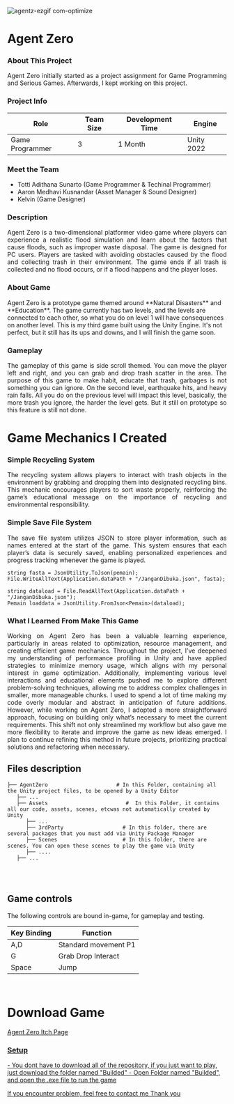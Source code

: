 
![agentz-ezgif com-optimize](https://github.com/user-attachments/assets/9eb540c8-e98e-4135-9487-2343bc409622)
<h1>Agent Zero</h1>

<h3>About This Project</h3>
<p align="justify">Agent Zero initially started as a project assignment for Game Programming and Serious Games. Afterwards, I kept working on this project.</p>

<h3>Project Info</h3>

| **Role** | **Team Size** | **Development Time** | **Engine** |
|----------|---------------|---------------------|------------|
| Game Programmer | 3 | 1 Month | Unity 2022 |

<h3>Meet the Team</h3>

- Totti Adithana Sunarto (Game Programmer & Techinal Programmer)
- Aaron Medhavi Kusnandar (Asset Manager & Sound Designer)
- Kelvin (Game Designer)

<h3>Description</h3>
<p align="justify">Agent Zero is a two-dimensional platformer video game where players can experience a realistic flood simulation and learn about the factors that cause floods, such as improper waste disposal. The game is designed for PC users. Players are tasked with avoiding obstacles caused by the flood and collecting trash in their environment. The game ends if all trash is collected and no flood occurs, or if a flood happens and the player loses.</p>

<h3>About Game</h3>
Agent Zero is a prototype game themed around **Natural Disasters** and **Education**. The game currently has two levels, and the levels are connected to each other, so what you do on level 1 will have consequences on another level. This is my third game built using the Unity Engine. It's not perfect, but it still has its ups and downs, and I will finish the game soon.

<h3>Gameplay</h3>
<p align="justify">The gameplay of this game is side scroll themed. You can move the player left and right, and you can grab and drop trash scatter in the area.
The purpose of this game to make habit, educate that trash, garbages is not something you can ignore. On the second level, earthquake hits, and heavy rain falls.
All you do on the previous level will impact this level, basically, the more trash you ignore, the harder the level gets. But it still on prototype so this feature is still not done.</p>

# Game Mechanics I Created
<h3>Simple Recycling System</h3>
<p align="justify">The recycling system allows players to interact with trash objects in the environment by grabbing and dropping them into designated recycling bins. This mechanic encourages players to sort waste properly, reinforcing the game’s educational message on the importance of recycling and environmental responsibility.</p>

<h3>Simple Save File System</h3>
<p align="justify">The save file system utilizes JSON to store player information, such as names entered at the start of the game. This system ensures that each player’s data is securely saved, enabling personalized experiences and progress tracking whenever the game is played.</p>

```
string fasta = JsonUtility.ToJson(pemain);
File.WriteAllText(Application.dataPath + "/JanganDibuka.json", fasta);

string dataload = File.ReadAllText(Application.dataPath + "/JanganDibuka.json");
Pemain loaddata = JsonUtility.FromJson<Pemain>(dataload);
```

<h3>What I Learned From Make This Game</h3>
<p align="justify">Working on Agent Zero has been a valuable learning experience, particularly in areas related to optimization, resource management, and creating efficient game mechanics. Throughout the project, I’ve deepened my understanding of performance profiling in Unity and have applied strategies to minimize memory usage, which aligns with my personal interest in game optimization. Additionally, implementing various level interactions and educational elements pushed me to explore different problem-solving techniques, allowing me to address complex challenges in smaller, more manageable chunks. I used to spend a lot of time making my code overly modular and abstract in anticipation of future additions. However, while working on Agent Zero, I adopted a more straightforward approach, focusing on building only what’s necessary to meet the current requirements. This shift not only streamlined my workflow but also gave me more flexibility to iterate and improve the game as new ideas emerged. I plan to continue refining this method in future projects, prioritizing practical solutions and refactoring when necessary.</p>

## Files description

```
├── AgentZero                      # In this Folder, containing all the Unity project files, to be opened by a Unity Editor
   ├── ...
   ├── Assets                         #  In this Folder, it contains all our code, assets, scenes, etcwas not automatically created by Unity
      ├── ...
      ├── 3rdParty                   # In this folder, there are several packages that you must add via Unity Package Manager
      ├── Scenes                     # In this folder, there are scenes. You can open these scenes to play the game via Unity
      ├── ....
   ├── ...
      
```
<br>

## Game controls

The following controls are bound in-game, for gameplay and testing.

| Key Binding       | Function          |
| ----------------- | ----------------- |
| A,D           | Standard movement P1|
| G           | Grab Drop Interact |
| Space           | Jump |

<br>

# Download Game
<p width="500px" align="left"><a href="https://tottadits.itch.io/agent-zero">Agent Zero Itch Page</p>

<h3>Setup</h3>
- You dont have to download all of the repository, if you just want to play, just download the folder named "Builded"
- Open Folder named "Builded", and open the .exe file to run the game

If you encounter problem, feel free to contact me
Thank you
